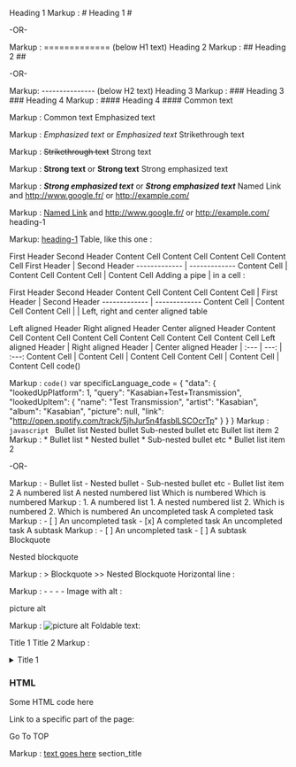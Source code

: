 Heading 1
Markup :  # Heading 1 #

-OR-

Markup :  ============= (below H1 text)
Heading 2
Markup :  ## Heading 2 ##

-OR-

Markup: --------------- (below H2 text)
Heading 3
Markup :  ### Heading 3 ###
Heading 4
Markup :  #### Heading 4 ####
Common text

Markup :  Common text
Emphasized text

Markup :  _Emphasized text_ or *Emphasized text*
Strikethrough text

Markup :  ~~Strikethrough text~~
Strong text

Markup :  __Strong text__ or **Strong text**
Strong emphasized text

Markup :  ___Strong emphasized text___ or ***Strong emphasized text***
Named Link and http://www.google.fr/ or http://example.com/

Markup :  [Named Link](http://www.google.fr/ "Named link title") and http://www.google.fr/ or <http://example.com/>
heading-1

Markup: [heading-1](#heading-1 "Goto heading-1")
Table, like this one :

First Header	Second Header
Content Cell	Content Cell
Content Cell	Content Cell
First Header  | Second Header
------------- | -------------
Content Cell  | Content Cell
Content Cell  | Content Cell
Adding a pipe | in a cell :

First Header	Second Header
Content Cell	Content Cell
Content Cell	|
First Header  | Second Header
------------- | -------------
Content Cell  | Content Cell
Content Cell  |  \| 
Left, right and center aligned table

Left aligned Header	Right aligned Header	Center aligned Header
Content Cell	Content Cell	Content Cell
Content Cell	Content Cell	Content Cell
Left aligned Header | Right aligned Header | Center aligned Header
| :--- | ---: | :---:
Content Cell  | Content Cell | Content Cell
Content Cell  | Content Cell | Content Cell
code()

Markup :  `code()`
    var specificLanguage_code = 
    {
        "data": {
            "lookedUpPlatform": 1,
            "query": "Kasabian+Test+Transmission",
            "lookedUpItem": {
                "name": "Test Transmission",
                "artist": "Kasabian",
                "album": "Kasabian",
                "picture": null,
                "link": "http://open.spotify.com/track/5jhJur5n4fasblLSCOcrTp"
            }
        }
    }
Markup : ```javascript
         ```
Bullet list
Nested bullet
Sub-nested bullet etc
Bullet list item 2
 Markup : * Bullet list
              * Nested bullet
                  * Sub-nested bullet etc
          * Bullet list item 2

-OR-

 Markup : - Bullet list
              - Nested bullet
                  - Sub-nested bullet etc
          - Bullet list item 2 
A numbered list
A nested numbered list
Which is numbered
Which is numbered
 Markup : 1. A numbered list
              1. A nested numbered list
              2. Which is numbered
          2. Which is numbered
 An uncompleted task
 A completed task
 Markup : - [ ] An uncompleted task
          - [x] A completed task
 An uncompleted task
 A subtask
 Markup : - [ ] An uncompleted task
              - [ ] A subtask
Blockquote

Nested blockquote

Markup :  > Blockquote
          >> Nested Blockquote
Horizontal line :

Markup :  - - - -
Image with alt :

picture alt

Markup : ![picture alt](http://via.placeholder.com/200x150 "Title is optional")
Foldable text:

Title 1
Title 2
Markup : <details>
           <summary>Title 1</summary>
           <p>Content 1 Content 1 Content 1 Content 1 Content 1</p>
         </details>
<h3>HTML</h3>
<p> Some HTML code here </p>
Link to a specific part of the page:

Go To TOP

Markup : [text goes here](#section_name)
          section_title<a name="section_name"></a>    
